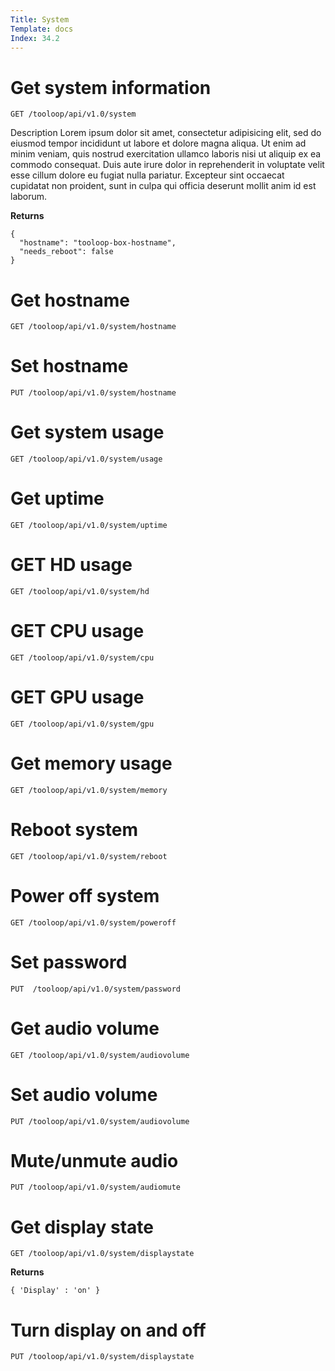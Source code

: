 ```yaml
---
Title: System
Template: docs
Index: 34.2
---
```


# Get system information

    GET /tooloop/api/v1.0/system

Description Lorem ipsum dolor sit amet, consectetur adipisicing elit, sed do eiusmod tempor incididunt ut labore et dolore magna aliqua. Ut enim ad minim veniam, quis nostrud exercitation ullamco laboris nisi ut aliquip ex ea commodo consequat. Duis aute irure dolor in reprehenderit in voluptate velit esse cillum dolore eu fugiat nulla pariatur. Excepteur sint occaecat cupidatat non proident, sunt in culpa qui officia deserunt mollit anim id est laborum.

**Returns**
<pre><code class="language-json">{
  "hostname": "tooloop-box-hostname",
  "needs_reboot": false
}</code></pre>


# Get hostname

    GET /tooloop/api/v1.0/system/hostname


# Set hostname

    PUT /tooloop/api/v1.0/system/hostname


# Get system usage

    GET /tooloop/api/v1.0/system/usage


# Get uptime

    GET /tooloop/api/v1.0/system/uptime


# GET HD usage

    GET /tooloop/api/v1.0/system/hd


# GET CPU usage

    GET /tooloop/api/v1.0/system/cpu

# GET GPU usage

    GET /tooloop/api/v1.0/system/gpu


# Get memory usage

    GET /tooloop/api/v1.0/system/memory



# Reboot system

    GET /tooloop/api/v1.0/system/reboot


# Power off system

    GET /tooloop/api/v1.0/system/poweroff


# Set password

    PUT  /tooloop/api/v1.0/system/password


# Get audio volume

    GET /tooloop/api/v1.0/system/audiovolume


# Set audio volume

    PUT /tooloop/api/v1.0/system/audiovolume


# Mute/unmute audio

    PUT /tooloop/api/v1.0/system/audiomute


# Get display state

    GET /tooloop/api/v1.0/system/displaystate

**Returns**
<pre><code class="language-json">{ 'Display' : 'on' }</code></pre>


# Turn display on and off

    PUT /tooloop/api/v1.0/system/displaystate